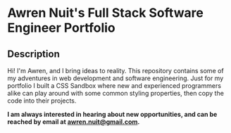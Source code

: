 # Awren Nuit's Full Stack Software Engineer Portfolio

## Description
Hi! I'm Awren, and I bring ideas to reality. This repository contains some of my adventures in web development and software engineering. Just for my portfolio I built a CSS Sandbox where new and experienced programmers alike can play around with some common styling properties, then copy the code into their projects.

<b>I am always interested in hearing about new opportunities, and can be reached by email at [awren.nuit@gmail.com](mailto:awren.nuit@gmail.com?subject=I%20Loved%20Your%20Portfolio).</b>